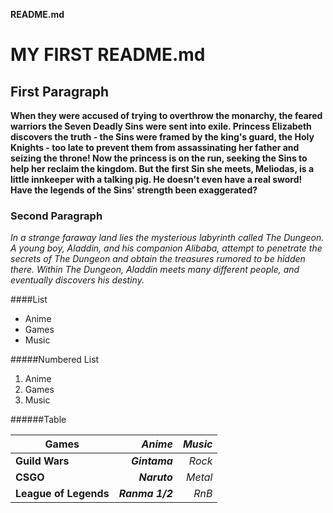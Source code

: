 **README.md**

# MY FIRST README.md

## First Paragraph
**When they were accused of trying to overthrow the monarchy, the feared warriors the Seven Deadly Sins were sent into exile. Princess Elizabeth discovers the truth - the Sins were framed by the king's guard, the Holy Knights - too late to prevent them from assassinating her father and seizing the throne! Now the princess is on the run, seeking the Sins to help her reclaim the kingdom. But the first Sin she meets, Meliodas, is a little innkeeper with a talking pig. He doesn't even have a real sword! Have the legends of the Sins' strength been exaggerated?**

### Second Paragraph
*In a strange faraway land lies the mysterious labyrinth called The Dungeon. A young boy, Aladdin, and his companion Alibaba, attempt to penetrate the secrets of The Dungeon and obtain the treasures rumored to be hidden there. Within The Dungeon, Aladdin meets many different people, and eventually discovers his destiny.*

####List
* Anime
* Games
* Music

#####Numbered List
1. Anime
2. Games
3. Music

######Table

|**Games**|***Anime***|*Music*|
|-----|----:|----:|
|**Guild Wars**|***Gintama***|*Rock*|
|**CSGO**|***Naruto***|*Metal*|
|**League of Legends**|***Ranma 1/2***|*RnB*|
